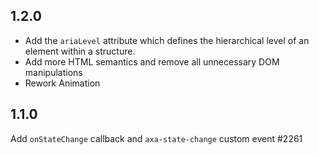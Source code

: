 ## 1.2.0

- Add the `ariaLevel` attribute which defines the hierarchical level of an element within a structure.
- Add more HTML semantics and remove all unnecessary DOM manipulations
- Rework Animation

## 1.1.0

Add `onStateChange` callback and `axa-state-change` custom event #2261
